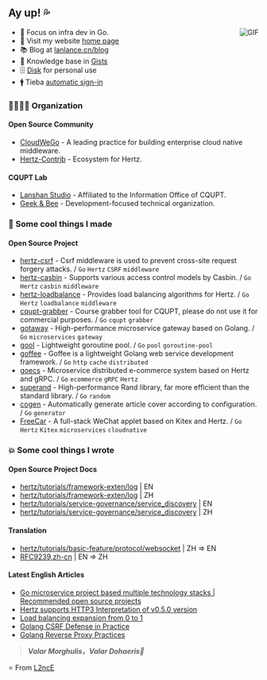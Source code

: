 ## Ay up! 💦

<img align="right" alt="GIF" src="https://raw.githubusercontent.com/JoeyBling/JoeyBling/master/pic/pusheencode.gif" />

- 🤡 Focus on infra dev in Go.
- 🏡 Visit my website [home page](https://lanlance.cn/)
- 📚 Blog at [lanlance.cn/blog](https://lanlance.cn/blog/)
- 📒 Knowledge base in [Gists](https://gists.lanlance.cn/)
- 🗄 [Disk](https://pan.lanlance.cn/) for personal use
- 🚹 Tieba [automatic sign-in](https://tieba.lanlance.cn/)

### 👨‍👨‍👧‍👧 Organization

#### Open Source Community
- [CloudWeGo](https://github.com/cloudwego) - A leading practice for building enterprise cloud native middleware.
- [Hertz-Contrib](https://github.com/hertz-contrib) - Ecosystem for Hertz.

#### CQUPT Lab
- [Lanshan Studio](https://github.com/LanshanTeam) - Affiliated to the Information Office of CQUPT.
- [Geek & Bee](https://github.com/gocybee) - Development-focused technical organization.

### 👻 Some cool things I made

#### Open Source Project

- [hertz-csrf](https://github.com/hertz-contrib/csrf) - Csrf middleware is used to prevent cross-site request forgery attacks. / `Go` `Hertz` `CSRF` `middleware`
- [hertz-casbin](https://github.com/hertz-contrib/casbin) - Supports various access control models by Casbin. / `Go` `Hertz` `casbin` `middleware`
- [hertz-loadbalance](https://github.com/hertz-contrib/loadbalance) - Provides load balancing algorithms for Hertz. / `Go` `Hertz` `loadbalance` `middleware`
- [cqupt-grabber](https://github.com/LgoLgo/cqupt-grabber) - Course grabber tool for CQUPT, please do not use it for commercial purposes. / `Go` `cqupt` `grabber`
- [gotaway](https://github.com/LgoLgo/gotaway) - High-performance microservice gateway based on Golang. / `Go` `microservices` `gateway`
- [gool](https://github.com/LgoLgo/gool) - Lightweight goroutine pool. / `Go` `pool` `goroutine-pool`
- [goffee](https://github.com/LgoLgo/goffee) - Goffee is a lightweight Golang web service development framework. / `Go` `http` `cache` `distributed`
- [goecs](https://github.com/LgoLgo/goecs) - Microservice distributed e-commerce system based on Hertz and gRPC. / `Go` `ecommerce` `gRPC` `Hertz`
- [superand](https://github.com/LgoLgo/superand) - High-performance Rand library, far more efficient than the standard library. / `Go` `random`
- [cogen](https://github.com/LgoLgo/cogen) - Automatically generate article cover according to configuration. / `Go` `generator`
- [FreeCar](https://github.com/CyanAsterisk/FreeCar) - A full-stack WeChat applet based on Kitex and Hertz. / `Go` `Hertz` `Kitex` `microservices` `cloudnative`

### 💥 Some cool things I wrote

#### Open Source Project Docs

- [hertz/tutorials/framework-exten/log](https://www.cloudwego.io/docs/hertz/tutorials/framework-exten/log/) | EN
- [hertz/tutorials/framework-exten/log](https://www.cloudwego.io/zh/docs/hertz/tutorials/framework-exten/log/) | ZH
- [hertz/tutorials/service-governance/service_discovery](https://www.cloudwego.io/docs/hertz/tutorials/service-governance/service_discovery/) | EN
- [hertz/tutorials/service-governance/service_discovery](https://www.cloudwego.io/zh/docs/hertz/tutorials/service-governance/service_discovery/) | ZH

#### Translation

- [hertz/tutorials/basic-feature/protocol/websocket](https://www.cloudwego.io/docs/hertz/tutorials/basic-feature/protocol/websocket/) | ZH => EN
- [RFC9239.zh-cn](https://github.com/L2ncE/RFC9239.zh-cn) | EN => ZH

#### Latest English Articles

<!-- BLOG-POST-LIST:START -->
- [Go microservice project based multiple technology stacks | Recommended open source projects](https://dev.to/llance_24/go-microservice-project-based-multiple-technology-stacks-recommended-open-source-projects-557n)
- [Hertz supports HTTP3 Interpretation of v0.5.0 version](https://dev.to/llance_24/hertz-supports-http3-interpretation-of-v050-version-5hff)
- [Load balancing expansion from 0 to 1](https://dev.to/llance_24/load-balancing-expansion-from-0-to-1-4552)
- [Golang CSRF Defense in Practice](https://dev.to/llance_24/golang-csrf-defense-in-practice-10k)
- [Golang Reverse Proxy Practices](https://dev.to/llance_24/golang-reverse-proxy-practices-36od)
<!-- BLOG-POST-LIST:END -->

> ***Valar Morghulis，Valar Dohaeris🤞***

⭐️ From [L2ncE](https://github.com/L2ncE)
